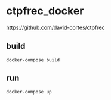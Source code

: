 # ctpfrec_docker

https://github.com/david-cortes/ctpfrec

## build

```shell script
docker-compose build
```

## run

```shell script
docker-compose up
```
